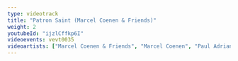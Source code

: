 ```yaml
---
type: videotrack
title: "Patron Saint (Marcel Coenen & Friends)"
weight: 2
youtubeId: "ijzlCffkp6I"
videoevents: vevt0035
videoartists: ["Marcel Coenen & Friends", "Marcel Coenen", "Paul Adrian Villarreal"]
---
```

